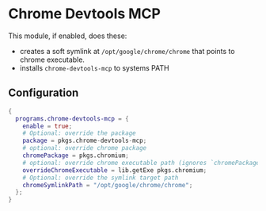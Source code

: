 # Chrome Devtools MCP

This module, if enabled, does these:

- creates a soft symlink at `/opt/google/chrome/chrome` that points to chrome executable.
- installs `chrome-devtools-mcp` to systems PATH

## Configuration

```nix
{
  programs.chrome-devtools-mcp = {
    enable = true;
    # Optional: override the package
    package = pkgs.chrome-devtools-mcp;
    # optional: override chrome package
    chromePackage = pkgs.chromium;
    # optional: override chrome executable path (ignores `chromePackage` if this is set)
    overrideChromeExecutable = lib.getExe pkgs.chromium;
    # Optional: override the symlink target path
    chromeSymlinkPath = "/opt/google/chrome/chrome";
  };
}
```
